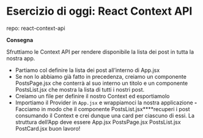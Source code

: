 # Esercizio di oggi: **React Context API**

repo: react-context-api

**Consegna**

Sfruttiamo le Context API per rendere disponibile la lista dei post in tutta la nostra app.
- Partiamo col definire la lista dei post all’interno di App.jsx
- Se non lo abbiamo già fatto in precedenza, creiamo un componente PostsPage.jsx  che conterrà al suo interno un titolo e un componente PostsList.jsx  che mostra la lista di tutti i nostri post.
 - Creiamo un file per definire il nostro Context ed esportiamolo
 - Importiamo il Provider in `App.jsx` e wrappiamoci la nostra applicazione
 **-** Facciamo in modo che il componente PostsList.jsx****recuperi i post consumando il Context e crei dunque una card per ciascuno di essi.
 La struttura dell’App deve essere
 App.jsx  PostsPage.jsx PostsList.jsx  PostCard.jsx
buon lavoro!
